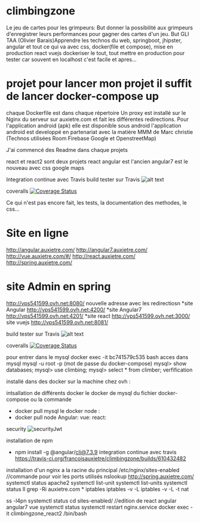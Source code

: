 # climbingzone
Le jeu de cartes pour les grimpeurs:
But donner la possibilité aux grimpeurs d'enregistrer leurs performances
pour gagner des cartes d'un jeu.
But GLI TAA (Olivier Barais)Apprendre les technos du web, springboot, jhipster, angular et tout ce qui va avec css, docker(file et compose), mise en production
react vuejs  dockeriser le tout, tout mettre en production pour tester
car souvent en localhost c'est facile et apres...

# projet pour lancer mon projet il suffit de lancer docker-compose up
chaque Dockerfile est dans chaque répertoire
Un proxy est installé sur le Nginx du serveur sur auxietre.com 
et fait les différentes redirections.
Pour l'application android (apk) elle est disponible sous android
l'application android est developpé en partenariat avec la matière MMM de Marc christie (Technos utilisées Room Firebase Google et OpenstreetMap)

J'ai commencé des Readme dans chaque projets

react et react2 sont deux projets react 
angular est l'ancien angular7 est le nouveau avec css google maps 

Integration continue avec Travis
build tester sur Travis
![alt text](https://travis-ci.org/francoisauxietre/climbingzone.svg?branch=master)

coveralls
[![Coverage Status](https://coveralls.io/repos/github/francoisauxietre/climbingzone/badge.svg?branch=master)](https://coveralls.io/github/francoisauxietre/climbingzone?branch=master)

Ce qui n'est pas encore fait, les tests, la documentation des methodes, le css...


# Site en ligne 
http://angular.auxietre.com/
http://angular7.auxietre.com/
http://vue.auxietre.com/#/
http://react.auxietre.com/
http://spring.auxietre.com/

# site Admin en spring
http://vps541599.ovh.net:8080/
nouvelle adresse avec les redirectiosn
*site Angular
http://vps541599.ovh.net:4200/
*site Angular7
http://vps541599.ovh.net:4201/
*site react
http://vps541599.ovh.net:3000/
site vuejs
http://vps541599.ovh.net:8081/


build tester sur Travis
![alt text](https://travis-ci.org/francoisauxietre/climbingzone.svg?branch=master)

coveralls
[![Coverage Status](https://coveralls.io/repos/github/francoisauxietre/climbingzone/badge.svg?branch=master)](https://coveralls.io/github/francoisauxietre/climbingzone?branch=master)

pour entrer dans le mysql
docker exec -it bc741579c535 bash
acces dans mysql 
mysql -u root -p (mot de passe du docker-compose)
mysql> show databases;
mysql> use climbing;
mysql> select * from climber;
verfification 






installé dans des docker sur la machine 
chez ovh : 

intsallation de différents docker
le docker de mysql du fichier docker-compose ou la commande 
* docker pull mysql
le docker node : 
* docker pull node
Angular:
vue:
react:

security 
![securityJwt](https://user-images.githubusercontent.com/55358842/69007617-67aa6a80-0940-11ea-8785-6b14bf8cc13e.png)



installation de npm
* npm install -g @angular/cli@7.3.9
integration continue avec travis 
https://travis-ci.org/francoisauxietre/climbingzone/builds/610432482

installation d'un nginx a la racine du principal
/etc/nginx/sites-enabled
  //commande pour voir les ports utilisés
nslookup http://spring.auxietre.com/
systemctl status apache2
systemctl list-unit
systemctl list-units 
systemctl status
ll
grep -Ri auxietre.com *
iptables
iptables -v -L
iptables -v -L -t nat

ss -l4pn
systemctl status
cd sites-enabled/
//edition de react angular angular7 vue
systemctl status
systemctl restart nginx.service 
docker exec -it climbingzone_react2  /bin/bash

